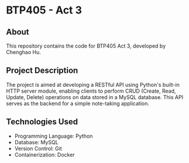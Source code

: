 # BTP405 - Act 3

## About
This repository contains the code for BTP405 Act 3, developed by Chenghao Hu.

## Project Description
The project is aimed at developing a RESTful API using Python's built-in HTTP server module, enabling clients to perform CRUD (Create, Read, Update, Delete) operations on data stored in a MySQL database. This API serves as the backend for a simple note-taking application.

## Technologies Used
- Programming Language: Python
- Database: MySQL
- Version Control: Git
- Containerization: Docker

